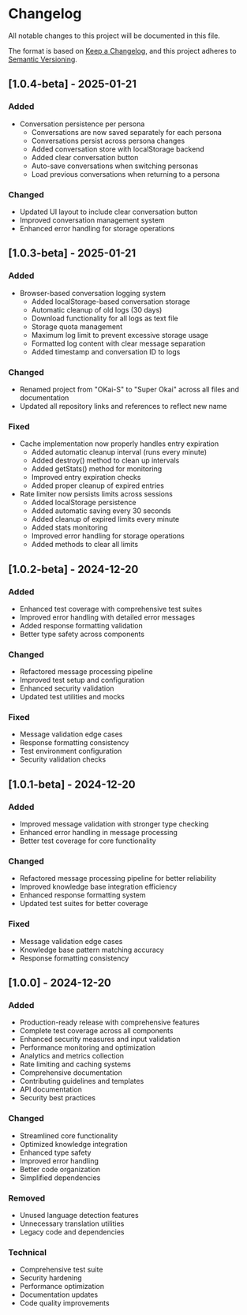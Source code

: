 # Changelog

All notable changes to this project will be documented in this file.

The format is based on [Keep a Changelog](https://keepachangelog.com/en/1.0.0/),
and this project adheres to [Semantic Versioning](https://semver.org/spec/v2.0.0.html).

## [1.0.4-beta] - 2025-01-21

### Added
- Conversation persistence per persona
  - Conversations are now saved separately for each persona
  - Conversations persist across persona changes
  - Added conversation store with localStorage backend
  - Added clear conversation button
  - Auto-save conversations when switching personas
  - Load previous conversations when returning to a persona

### Changed
- Updated UI layout to include clear conversation button
- Improved conversation management system
- Enhanced error handling for storage operations

## [1.0.3-beta] - 2025-01-21

### Added
- Browser-based conversation logging system
  - Added localStorage-based conversation storage
  - Automatic cleanup of old logs (30 days)
  - Download functionality for all logs as text file
  - Storage quota management
  - Maximum log limit to prevent excessive storage usage
  - Formatted log content with clear message separation
  - Added timestamp and conversation ID to logs

### Changed
- Renamed project from "OKai-S" to "Super Okai" across all files and documentation
- Updated all repository links and references to reflect new name

### Fixed
- Cache implementation now properly handles entry expiration
  - Added automatic cleanup interval (runs every minute)
  - Added destroy() method to clean up intervals
  - Added getStats() method for monitoring
  - Improved entry expiration checks
  - Added proper cleanup of expired entries
- Rate limiter now persists limits across sessions
  - Added localStorage persistence
  - Added automatic saving every 30 seconds
  - Added cleanup of expired limits every minute
  - Added stats monitoring
  - Improved error handling for storage operations
  - Added methods to clear all limits

## [1.0.2-beta] - 2024-12-20

### Added
- Enhanced test coverage with comprehensive test suites
- Improved error handling with detailed error messages
- Added response formatting validation
- Better type safety across components

### Changed
- Refactored message processing pipeline
- Improved test setup and configuration
- Enhanced security validation
- Updated test utilities and mocks

### Fixed
- Message validation edge cases
- Response formatting consistency
- Test environment configuration
- Security validation checks

## [1.0.1-beta] - 2024-12-20

### Added
- Improved message validation with stronger type checking
- Enhanced error handling in message processing
- Better test coverage for core functionality

### Changed
- Refactored message processing pipeline for better reliability
- Improved knowledge base integration efficiency
- Enhanced response formatting system
- Updated test suites for better coverage

### Fixed
- Message validation edge cases
- Knowledge base pattern matching accuracy
- Response formatting consistency

## [1.0.0] - 2024-12-20

### Added
- Production-ready release with comprehensive features
- Complete test coverage across all components
- Enhanced security measures and input validation
- Performance monitoring and optimization
- Analytics and metrics collection
- Rate limiting and caching systems
- Comprehensive documentation
- Contributing guidelines and templates
- API documentation
- Security best practices

### Changed
- Streamlined core functionality
- Optimized knowledge integration
- Enhanced type safety
- Improved error handling
- Better code organization
- Simplified dependencies

### Removed
- Unused language detection features
- Unnecessary translation utilities
- Legacy code and dependencies

### Technical
- Comprehensive test suite
- Security hardening
- Performance optimization
- Documentation updates
- Code quality improvements